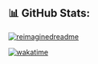## 📊 GitHub Stats:
[![reimaginedreadme](https://myreadme.vercel.app/api/embed/ArshSSandhu?panels=userstatistics,toprepositories,toplanguages,commitgraph)](https://boulderbugle.com/reimaginedreadme-D76PMmZg)

[![wakatime](https://wakatime.com/badge/user/7b247bc9-efdb-46fd-94d5-a46496e5c3d7.svg)](https://wakatime.com/@7b247bc9-efdb-46fd-94d5-a46496e5c3d7)

